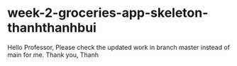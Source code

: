 # week-2-groceries-app-skeleton-thanhthanhbui
 Hello Professor,
 Please check the updated work in branch master instead of main for me.
 Thank you,
 Thanh
